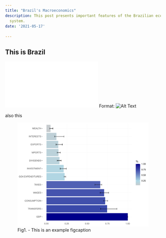 ```yaml
---
title: "Brazil's Macroeconomics"
description: This post presents important features of the Brazilian economy macroeconomic
  system.
date: '2021-05-17'

---
```


## This is Brazil

![GitHub Logo](/img/flows.pdf)
Format: ![Alt Text](url)




also this 


<figure>
	<img src="/assets/img/flows.pdf" alt=""> 
	<figcaption>Fig1. - This is an example figcaption</figcaption>
</figure>